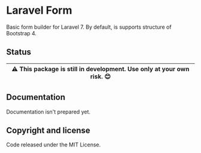 # Laravel Form

Basic form builder for Laravel 7. By default, is supports structure of Bootstrap 4.

## Status

| :warning: This package is still in development. Use only at your own risk. :blush: |
| --- |

## Documentation

Documentation isn't prepared yet.

## Copyright and license

Code released under the MIT License.
